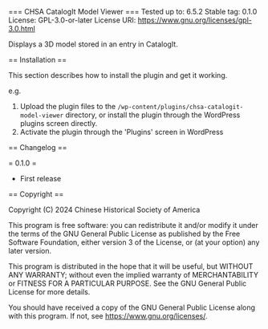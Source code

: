 === CHSA CatalogIt Model Viewer ===
Tested up to:      6.5.2
Stable tag:        0.1.0
License:           GPL-3.0-or-later
License URI:       https://www.gnu.org/licenses/gpl-3.0.html

Displays a 3D model stored in an entry in CatalogIt.

== Installation ==

This section describes how to install the plugin and get it working.

e.g.

1. Upload the plugin files to the `/wp-content/plugins/chsa-catalogit-model-viewer` directory, or install the plugin through the WordPress plugins screen directly.
2. Activate the plugin through the 'Plugins' screen in WordPress

== Changelog ==

= 0.1.0 =
* First release

== Copyright ==

Copyright (C) 2024 Chinese Historical Society of America

This program is free software: you can redistribute it and/or modify
it under the terms of the GNU General Public License as published by
the Free Software Foundation, either version 3 of the License, or
(at your option) any later version.

This program is distributed in the hope that it will be useful,
but WITHOUT ANY WARRANTY; without even the implied warranty of
MERCHANTABILITY or FITNESS FOR A PARTICULAR PURPOSE.  See the
GNU General Public License for more details.

You should have received a copy of the GNU General Public License
along with this program.  If not, see <https://www.gnu.org/licenses/>.
